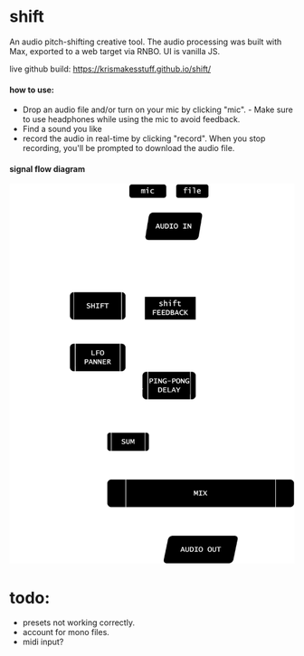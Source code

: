 # shift

An audio pitch-shifting creative tool. The audio processing was built with Max, exported to a web target via RNBO. UI is vanilla JS.

live github build: https://krismakesstuff.github.io/shift/

#### how to use:
- Drop an audio file and/or turn on your mic by clicking "mic". - Make sure to use headphones while using the mic to avoid feedback. 
- Find a sound you like 
- record the audio in real-time by clicking "record". When you stop  recording, you'll be prompted to download the audio file.

#### signal flow diagram
<img src="./shift-signalflow.drawio.svg">


# todo: 
- presets not working correctly.
- account for mono files. 
- midi input?
